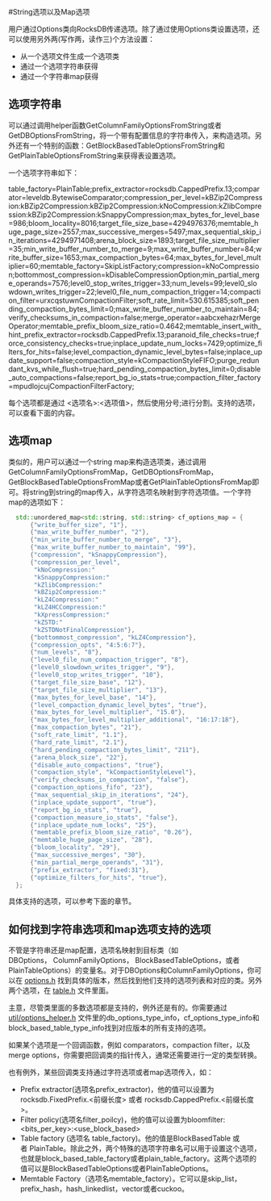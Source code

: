 #String选项以及Map选项

用户通过Options类向RocksDB传递选项。除了通过使用Options类设置选项，还可以使用另外两(写作两，读作三)个方法设置：

- 从一个选项文件生成一个选项类
- 通过一个选项字符串获得
- 通过一个字符串map获得

## 选项字符串

可以通过调用helper函数GetColumnFamilyOptionsFromString或者GetDBOptionsFromString，将一个带有配置信息的字符串传入，来构造选项。另外还有一个特别的函数：GetBlockBasedTableOptionsFromString和GetPlainTableOptionsFromString来获得表设置选项。

一个选项字符串如下：

table_factory=PlainTable;prefix_extractor=rocksdb.CappedPrefix.13;comparator=leveldb.BytewiseComparator;compression_per_level=kBZip2Compression:kBZip2Compression:kBZip2Compression:kNoCompression:kZlibCompression:kBZip2Compression:kSnappyCompression;max_bytes_for_level_base=986;bloom_locality=8016;target_file_size_base=4294976376;memtable_huge_page_size=2557;max_successive_merges=5497;max_sequential_skip_in_iterations=4294971408;arena_block_size=1893;target_file_size_multiplier=35;min_write_buffer_number_to_merge=9;max_write_buffer_number=84;write_buffer_size=1653;max_compaction_bytes=64;max_bytes_for_level_multiplier=60;memtable_factory=SkipListFactory;compression=kNoCompression;bottommost_compression=kDisableCompressionOption;min_partial_merge_operands=7576;level0_stop_writes_trigger=33;num_levels=99;level0_slowdown_writes_trigger=22;level0_file_num_compaction_trigger=14;compaction_filter=urxcqstuwnCompactionFilter;soft_rate_limit=530.615385;soft_pending_compaction_bytes_limit=0;max_write_buffer_number_to_maintain=84;verify_checksums_in_compaction=false;merge_operator=aabcxehazrMergeOperator;memtable_prefix_bloom_size_ratio=0.4642;memtable_insert_with_hint_prefix_extractor=rocksdb.CappedPrefix.13;paranoid_file_checks=true;force_consistency_checks=true;inplace_update_num_locks=7429;optimize_filters_for_hits=false;level_compaction_dynamic_level_bytes=false;inplace_update_support=false;compaction_style=kCompactionStyleFIFO;purge_redundant_kvs_while_flush=true;hard_pending_compaction_bytes_limit=0;disable_auto_compactions=false;report_bg_io_stats=true;compaction_filter_factory=mpudlojcujCompactionFilterFactory;

每个选项都是通过 <选项名>:<选项值>，然后使用分号;进行分割。支持的选项，可以查看下面的内容。

## 选项map

类似的，用户可以通过一个string map来构造选项类，通过调用GetColumnFamilyOptionsFromMap，GetDBOptionsFromMap，GetBlockBasedTableOptionsFromMap或者GetPlainTableOptionsFromMap即可。将string到string的map传入，从字符选项名映射到字符选项值。一个字符map的选项如下：

```cpp
  std::unordered_map<std::string, std::string> cf_options_map = {
      {"write_buffer_size", "1"},
      {"max_write_buffer_number", "2"},
      {"min_write_buffer_number_to_merge", "3"},
      {"max_write_buffer_number_to_maintain", "99"},
      {"compression", "kSnappyCompression"},
      {"compression_per_level",
       "kNoCompression:"
       "kSnappyCompression:"
       "kZlibCompression:"
       "kBZip2Compression:"
       "kLZ4Compression:"
       "kLZ4HCCompression:"
       "kXpressCompression:"
       "kZSTD:"
       "kZSTDNotFinalCompression"},
      {"bottommost_compression", "kLZ4Compression"},
      {"compression_opts", "4:5:6:7"},
      {"num_levels", "8"},
      {"level0_file_num_compaction_trigger", "8"},
      {"level0_slowdown_writes_trigger", "9"},
      {"level0_stop_writes_trigger", "10"},
      {"target_file_size_base", "12"},
      {"target_file_size_multiplier", "13"},
      {"max_bytes_for_level_base", "14"},
      {"level_compaction_dynamic_level_bytes", "true"},
      {"max_bytes_for_level_multiplier", "15.0"},
      {"max_bytes_for_level_multiplier_additional", "16:17:18"},
      {"max_compaction_bytes", "21"},
      {"soft_rate_limit", "1.1"},
      {"hard_rate_limit", "2.1"},
      {"hard_pending_compaction_bytes_limit", "211"},
      {"arena_block_size", "22"},
      {"disable_auto_compactions", "true"},
      {"compaction_style", "kCompactionStyleLevel"},
      {"verify_checksums_in_compaction", "false"},
      {"compaction_options_fifo", "23"},
      {"max_sequential_skip_in_iterations", "24"},
      {"inplace_update_support", "true"},
      {"report_bg_io_stats", "true"},
      {"compaction_measure_io_stats", "false"},
      {"inplace_update_num_locks", "25"},
      {"memtable_prefix_bloom_size_ratio", "0.26"},
      {"memtable_huge_page_size", "28"},
      {"bloom_locality", "29"},
      {"max_successive_merges", "30"},
      {"min_partial_merge_operands", "31"},
      {"prefix_extractor", "fixed:31"},
      {"optimize_filters_for_hits", "true"},
  };
```

具体支持的选项，可以参考下面的章节。

## 如何找到字符串选项和map选项支持的选项

不管是字符串还是map配置，选项名映射到目标类（如DBOptions， ColumnFamilyOptions， BlockBasedTableOptions，或者PlainTableOptions）的变量名。对于DBOptions和ColumnFamilyOptions，你可以在 [options.h](https://github.com/facebook/rocksdb/blob/master/include/rocksdb/options.h) 找到具体的版本，然后找到他们支持的选项列表和对应的类。另外两个选项，在 [table.h](https://github.com/facebook/rocksdb/blob/master/include/rocksdb/table.h) 文件里面。

主意，尽管类里面的多数选项都是支持的，例外还是有的。你需要通过[util/options_helper.h](https://github.com/facebook/rocksdb/blob/master/util/options_helper.h) 文件里的db_options_type_info，cf_options_type_info和block_based_table_type_info找到对应版本的所有支持的选项。

如果某个选项是一个回调函数，例如 comparators，compaction filter，以及merge options，你需要把回调类的指针传入，通常还需要进行一定的类型转换。

也有例外，某些回调类支持通过字符选项或者map选项传入，如：

- Prefix extractor(选项名prefix_extractor)，他的值可以设置为rocksdb.FixedPrefix.<前缀长度> 或者 rocksdb.CappedPrefix.<前缀长度>。
- Filter policy(选项名filter_poilcy)，他的值可以设置为bloomfilter:<bits_per_key>:<use_block_based>
- Table factory (选项名 table_factory)。他的值是BlockBasedTable 或者 PlainTable。除此之外，两个特殊的选项字符串名可以用于设置这个选项，也就是block_based_table_factory或者plain_table_factory。这两个选项的值可以是BlockBasedTableOptions或者PlainTableOptions。
- Memtable Factory（选项名memtable_factory）。它可以是skip_list，prefix_hash，hash_linkedlist，vector或者cuckoo。

